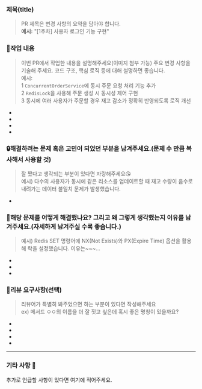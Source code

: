 ### 제목(title)
> PR 제목은 변경 사항의 요약을 담아야 합니다.  
**예시:** "[1주차] 사용자 로그인 기능 구현"
  
  
### 📝작업 내용  
  
> 이번 PR에서 작업한 내용을 설명해주세요(이미지 첨부 가능)
> 주요 변경 사항을 기술해 주세요. 코드 구조, 핵심 로직 등에 대해 설명하면 좋습니다.  
> 예시:  
> 1 `ConcurrentOrderService`에 동시 주문 요청 처리 기능 추가  
> 2 `RedisLock`을 사용해 주문 생성 시 동시성 제어 구현  
> 3 동시에 여러 사용자가 주문할 경우 재고 감소가 정확히 반영되도록 로직 개선
-  
-
-
-  
### 🔒해결하려는 문제 혹은 고민이 되었던 부분을 남겨주세요.(문제 수 만큼 복사해서 사용할 것)
> 잘 짰다고 생각되는 부분이 있다면 자랑해주세요😘  
> 예시) 다수의 사용자가 동시에 같은 리소스를 업데이트할 때 재고 수량이 음수로 내려가는 데이터 불일치 문제가 발생했습니다.
-  

### 🔑해당 문제를 어떻게 해결했나요? 그리고 왜 그렇게 생각했는지 이유를 남겨주세요.(자세하게 남겨주실 수록 좋습니다.)
> 예시) Redis SET 명령어에 NX(Not Exists)와 PX(Expire Time) 옵션을 활용해 락을 설정했습니다. 이유는~~~...
-  
-  
-    
### 💬리뷰 요구사항(선택)  
> 리뷰어가 특별히 봐주었으면 하는 부분이 있다면 작성해주세요  
> ex) 메서드 ㅇㅇ의 이름을 더 잘 짓고 싶은데 혹시 좋은 명칭이 있을까요?
-  
-
-
-  
---
### 기타 사항 📌  
추가로 언급할 사항이 있다면 여기에 적어주세요.  

